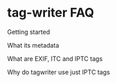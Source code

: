 # tag-writer FAQ

Getting started

What its metadata

What are EXIF, ITC and IPTC tags

Why do tagwriter use just IPTC tags

